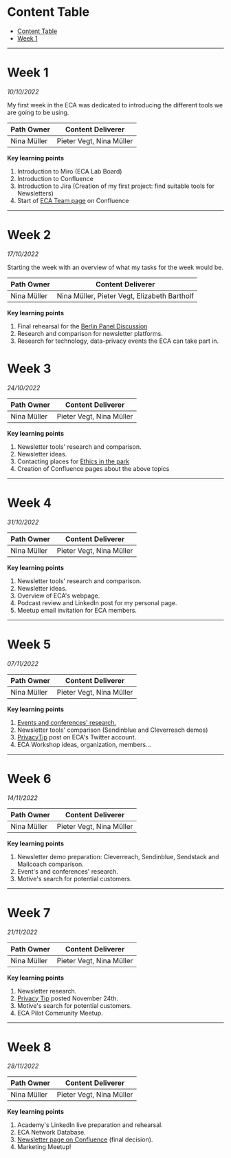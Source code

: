 # Content Table
- [Content Table](#content-table)
- [Week 1](#week-1)


----------------------------------------------------------------
# Week 1
*10/10/2022*

My first week in the ECA was dedicated to introducing the different tools we are going to be using.

| **Path Owner** | **Content Deliverer** | 
| --- | --- | 
| Nina Müller | Pieter Vegt, Nina Müller|


**Key learning points** <!-- (Do not change this line!!!) -->
1. Introduction to Miro (ECA Lab Board)
2. Introduction to Confluence 
3. Introduction to Jira (Creation of my first project: find suitable tools for Newsletters)
4. Start of [ECA Team page](https://searchbroker.atlassian.net/wiki/spaces/EBAMP/pages/3992092696/ECA+Team) on Confluence

----------------------------------------------------------------
# Week 2
*17/10/2022*

Starting the week with an overview of what my tasks for the week would be.

| **Path Owner** | **Content Deliverer** | 
| --- | --- | 
| Nina Müller | Nina Müller, Pieter Vegt, Elizabeth Bartholf|


**Key learning points** <!-- (Do not change this line!!!) -->
1. Final rehearsal for the [Berlin Panel Discussion](https://www.linkedin.com/video/event/urn:li:ugcPost:6985515475531112448/)
2. Research and comparison for newsletter platforms.
3. Research for technology, data-privacy events the ECA can take part in.

# Week 3
*24/10/2022*


| **Path Owner** | **Content Deliverer** | 
| --- | --- | 
| Nina Müller | Pieter Vegt, Nina Müller|


**Key learning points** <!-- (Do not change this line!!!) -->
1. Newsletter tools' research and comparison. 
2. Newsletter ideas. 
3. Contacting places for [Ethics in the park](https://searchbroker.atlassian.net/wiki/spaces/EBAMP/pages/3964862582/Ethics+in+the+park)
4. Creation of Confluence pages about the above topics 

----------------------------------------------------------------
# Week 4
*31/10/2022*


| **Path Owner** | **Content Deliverer** | 
| --- | --- | 
| Nina Müller | Pieter Vegt, Nina Müller|


**Key learning points** <!-- (Do not change this line!!!) -->
1. Newsletter tools' research and comparison. 
2. Newsletter ideas. 
3. Overview of ECA's webpage.
4. Podcast review and LinkedIn post for my personal page.
5. Meetup email invitation for ECA members.

----------------------------------------------------------------
# Week 5
*07/11/2022*


| **Path Owner** | **Content Deliverer** | 
| --- | --- | 
| Nina Müller | Pieter Vegt, Nina Müller|


**Key learning points** <!-- (Do not change this line!!!) -->
1. [Events and conferences' research.](https://searchbroker.atlassian.net/wiki/spaces/EBAMP/pages/4019847202/Privacy+data+and+ethics-related+events+research)
2. Newsletter tools' comparison (Sendinblue and Cleverreach demos)
3. [PrivacyTip](https://twitter.com/ethicalallies/status/1591001460795445249) post on ECA's Twitter account.
4. ECA Workshop ideas, organization, members...

----------------------------------------------------------------
# Week 6
*14/11/2022*


| **Path Owner** | **Content Deliverer** | 
| --- | --- | 
| Nina Müller | Pieter Vegt, Nina Müller|


**Key learning points** <!-- (Do not change this line!!!) -->
1. Newsletter demo preparation: Cleverreach, Sendinblue, Sendstack and Mailcoach comparison.
2. Event's and conferences' research.
3. Motive's search for potential customers.

----------------------------------------------------------------
# Week 7
*21/11/2022*


| **Path Owner** | **Content Deliverer** | 
| --- | --- | 
| Nina Müller | Pieter Vegt, Nina Müller|


**Key learning points** <!-- (Do not change this line!!!) -->
1. Newsletter research.
2. [Privacy Tip](https://twitter.com/ethicalallies/status/1595825620444921858) posted November 24th.
3. Motive's search for potential customers.
4. ECA Pilot Community Meetup.

----------------------------------------------------------------
# Week 8
*28/11/2022*


| **Path Owner** | **Content Deliverer** | 
| --- | --- | 
| Nina Müller | Pieter Vegt, Nina Müller|


**Key learning points** <!-- (Do not change this line!!!) -->
1. Academy's LinkedIn live preparation and rehearsal.
2. ECA Network Database.
3. [Newsletter page on Confluence](https://searchbroker.atlassian.net/wiki/spaces/EBAMP/pages/3999891511/Newsletter) (final decision).
4. Marketing Meetup!
